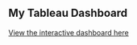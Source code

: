 ## My Tableau Dashboard
[View the interactive dashboard here]([https://public.tableau.com/views/YOUR-DASHBOARD-LINK](https://public.tableau.com/views/BritishAirwaysReview_17411785196140/Dashboard1?:language=en-US&publish=yes&:sid=&:redirect=auth&:display_count=n&:origin=viz_share_link))

